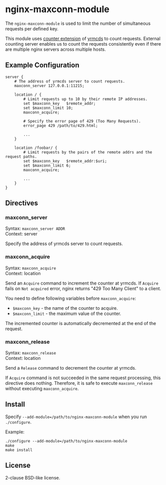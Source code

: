 nginx-maxconn-module
====================

The `nginx-maxconn-module` is used to limit the number of simultaneous requests per defined key.

This module uses [counter extension](https://github.com/cybozu/yrmcds/blob/master/docs/counter.md) of [yrmcds](https://github.com/cybozu/yrmcds) to count requests.  External counting server enables us to count the requests consistently even if there are multiple nginx servers across multiple hosts.


Example Configuration
---------------------

```
server {
    # The address of yrmcds server to count requests.
    maxconn_server 127.0.0.1:11215;

    location / {
        # Limit requests up to 10 by their remote IP addresses.
        set $maxconn_key   $remote_addr;
        set $maxconn_limit 10;
        maxconn_acquire;

        # Specify the error page of 429 (Too Many Requests).
        error_page 429 /path/to/429.html;

        ...
    }

    location /foobar/ {
        # Limit requests by the pairs of the remote addrs and the request paths.
        set $maxconn_key   $remote_addr:$uri;
        set $maxconn_limit 6;
        maxconn_acquire;

        ...
    }
}
```


Directives
----------

### maxconn_server

Syntax: `maxconn_server ADDR`  
Context: server

Specify the address of yrmcds server to count requests.


### maxconn_acquire

Syntax: `maxconn_acquire`  
Context: location

Send an `Acquire` command to increment the counter at yrmcds.  If `Acquire` fails on `Not acquired` error, nginx returns "429 Too Many Client" to a client.

You need to define following variables before `maxconn_acquire`:

- `$maxconn_key` - the name of the counter to acquire.
- `$maxconn_limit` - the maximum value of the counter.

The incremented counter is automatically decremented at the end of the request.


### maxconn_release

Syntax: `maxconn_release`  
Context: location

Send a `Release` command to decrement the counter at yrmcds.

If `Acquire` command is not succeeded in the same request processing, this directive does nothing.  Therefore, it is safe to execute `maxconn_release` without executing `maxconn_acquire`.


Install
-------

Specify `--add-module=/path/to/nginx-maxconn-module` when you run `./configure`.

Example:

```
./configure --add-module=/path/to/nginx-maxconn-module
make
make install
```


License
-------

2-clause BSD-like license.
